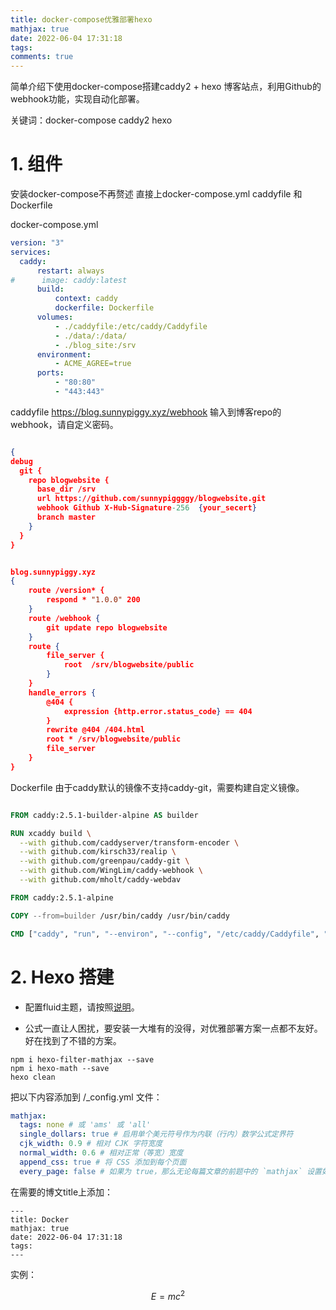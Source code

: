 ```yaml
---
title: docker-compose优雅部署hexo
mathjax: true
date: 2022-06-04 17:31:18
tags:
comments: true
---
```


简单介绍下使用docker-compose搭建caddy2 + hexo 博客站点，利用Github的webhook功能，实现自动化部署。 

关键词：docker-compose caddy2 hexo


# 1. 组件
安装docker-compose不再赘述
直接上docker-compose.yml  caddyfile 和 Dockerfile

docker-compose.yml
```yml
version: "3"
services:
  caddy:
      restart: always
#      image: caddy:latest
      build:
          context: caddy
          dockerfile: Dockerfile
      volumes:
          - ./caddyfile:/etc/caddy/Caddyfile
          - ./data/:/data/
          - ./blog_site:/srv
      environment:
          - ACME_AGREE=true
      ports:
          - "80:80"
          - "443:443"
```

caddyfile
https://blog.sunnypiggy.xyz/webhook 输入到博客repo的webhook，请自定义密码。
```json

{
debug
  git {
    repo blogwebsite {
      base_dir /srv
      url https://github.com/sunnypiggggy/blogwebsite.git
      webhook Github X-Hub-Signature-256  {your_secert}
      branch master
    }
  }
}


blog.sunnypiggy.xyz
{
	route /version* {
		respond * "1.0.0" 200
	}
	route /webhook {
		git update repo blogwebsite
	}
	route {
		file_server {
			root  /srv/blogwebsite/public
		}
	}
    handle_errors {
		@404 {
			expression {http.error.status_code} == 404
		}
		rewrite @404 /404.html
		root * /srv/blogwebsite/public
		file_server
	}
}
```

Dockerfile
由于caddy默认的镜像不支持caddy-git，需要构建自定义镜像。
```dockerfile

FROM caddy:2.5.1-builder-alpine AS builder

RUN xcaddy build \
  --with github.com/caddyserver/transform-encoder \
  --with github.com/kirsch33/realip \
  --with github.com/greenpau/caddy-git \
  --with github.com/WingLim/caddy-webhook \
  --with github.com/mholt/caddy-webdav

FROM caddy:2.5.1-alpine

COPY --from=builder /usr/bin/caddy /usr/bin/caddy

CMD ["caddy", "run", "--environ", "--config", "/etc/caddy/Caddyfile", "--adapter", "caddyfile"]
```


# 2. Hexo 搭建

- 配置fluid主题，请按照[说明][1]。

[1]:https://hexo.fluid-dev.com/docs/guide/

- 公式一直让人困扰，要安装一大堆有的没得，对优雅部署方案一点都不友好。好在找到了不错的方案。

```shell
npm i hexo-filter-mathjax --save
npm i hexo-math --save
hexo clean
```

把以下内容添加到 <Hexo>/_config.yml 文件：
```yaml
mathjax:
  tags: none # 或 'ams' 或 'all'
  single_dollars: true # 启用单个美元符号作为内联（行内）数学公式定界符
  cjk_width: 0.9 # 相对 CJK 字符宽度
  normal_width: 0.6 # 相对正常（等宽）宽度
  append_css: true # 将 CSS 添加到每个页面
  every_page: false # 如果为 true，那么无论每篇文章的前题中的 `mathjax` 设置如何，每页都将由 mathjax 呈现
```
在需要的博文title上添加：
```shell
---
title: Docker
mathjax: true
date: 2022-06-04 17:31:18
tags:
---
```
实例：

$$
E=mc^2
$$


